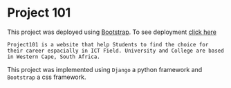 # Project 101

This project was deployed using [Bootstrap](https://getbootstrap.com/). 
To see deployment [click here](https://project101.netlify.app/)

```Project101 is a website that help Students to find the choice for their career espacially in ICT Field. University and College are based in Western Cape, South Africa.```

This project was implemented using ```Django``` a python framework and ```Bootstrap``` a css framework.



